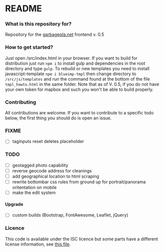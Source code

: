 # README #

### What is this repository for?
Repository for the [garbagepla.net](https://www.garbagepla.net) frontend v. 0.5

### How to get started?
Just open /src/index.html in your browser. If you want to build for distribution just run `npm i` to install gulp and dependencies in the root directory and type `gulp`.
To rebuild or new templates you need to install javascript-template `npm i blueimp-tmpl` then change directory to `/src/js/templates` and run the command found at the bottom of the file `tmpl_howto.html` in the same folder.
Note that as of V. 0.5, if you do not have your own token for mapbox and such you won't be able to build properly.

### Contributing
All contributions are welcome. If you want to contribute to a specific todo below, the first thing you should do is open an issue.

### FIXME
- [ ] taginputs reset deletes placeholder

### TODO
- [ ] geotagged photo capability
- [ ] reverse geocode address for cleanings
- [ ] add geographical location to html scraping
- [ ] rewrite bottombar css rules from ground up for portrait/panorama oritentation on mobile
- [ ] make the edit system

#### Upgrade
- [ ] custom builds (Bootstrap, FontAwesome, Leaflet, jQuery)

### Licence
This code is available under the ISC licence but some parts have a different license information, see [this file](https://github.com/garbageplanet/web-ui/blob/dev/license.md).